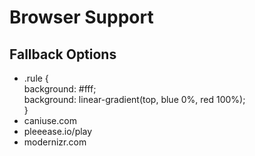 # Browser Support

## Fallback Options
* .rule { <br> background: #fff; <br> background: linear-gradient(top, blue 0%, red 100%); <br> }
* caniuse.com
* pleeease.io/play
* modernizr.com